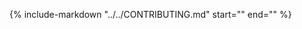 {%
    include-markdown "../../CONTRIBUTING.md"
    start="<!--releases-start-->"
    end="<!--releases-end-->"
%}

